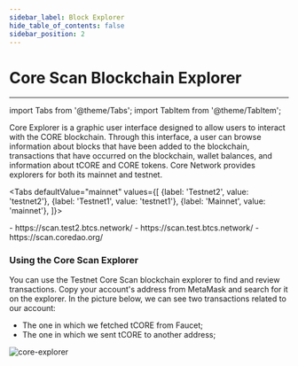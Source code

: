 ```yaml
---
sidebar_label: Block Explorer
hide_table_of_contents: false
sidebar_position: 2
---
```


# Core Scan Blockchain Explorer

---

import Tabs from '@theme/Tabs';
import TabItem from '@theme/TabItem';

Core Explorer is a graphic user interface designed to allow users to interact with the CORE blockchain. Through this interface, a user can browse information about blocks that have been added to the blockchain, transactions that have occurred on the blockchain, wallet balances, and information about tCORE and CORE tokens. Core Network provides explorers for both its mainnet and testnet.

<Tabs defaultValue="mainnet" values={[
{label: 'Testnet2', value: 'testnet2'},
{label: 'Testnet1', value: 'testnet1'},
{label: 'Mainnet', value: 'mainnet'},
]}>

<TabItem value="testnet2">
- https://scan.test2.btcs.network/
</TabItem>

<TabItem value="testnet1">
- https://scan.test.btcs.network/
</TabItem>

<TabItem value="mainnet">
- https://scan.coredao.org/
</TabItem>

</Tabs>

### Using the Core Scan Explorer

You can use the Testnet Core Scan blockchain explorer to find and review transactions. Copy your account's address from MetaMask and search for it on the explorer. In the picture below, we can see two transactions related to our account:

- The one in which we fetched tCORE from Faucet;
- The one in which we sent tCORE to another address;

![core-explorer](../../static/img/core-explorer.png)
